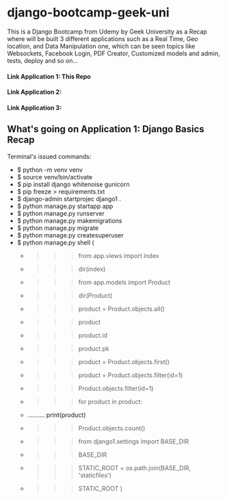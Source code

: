 # django-bootcamp-geek-uni
This is a Django Bootcamp from Udemy by Geek University as a Recap where will be built 3 different applications such as a Real Time, Geo location, and Data Manipulation one, which can be seen topics like Websockets, Facebook Login, PDF Creator, Customized models and admin, tests, deploy and so on...

#### Link Application 1: This Repo
#### Link Application 2:
#### Link Application 3:


## What's going on Application 1: Django Basics Recap

Terminal's issued commands:

- $ python -m venv venv
- $ source venv/bin/activate
- $ pip install django whitenoise gunicorn
- $ pip freeze > requirements.txt
- $ django-admin startprojec django1 .
- $ python manage.py startapp app
- $ python manage.py runserver
- $ python manage.py makemigrations
- $ python manage.py migrate
- $ python manage.py createsuperuser
- $ python manage.py shell (
    - >>> from app.views import index
    - >>> dir(index)
    - >>> from app.models import Product
    - >>> dir(Product)
    - >>> product = Product.objects.all()
    - >>> product
    - >>> product.id
    - >>> product.pk
    - >>> product = Product.objects.first()
    - >>> product = Product.objects.filter(id=1)
    - >>> Product.objects.filter(id=1)
    - >>> for product in product:
    - ..........     print(product)
    - >>> Product.objects.count()
    - >>> from django1.settings import BASE_DIR
    - >>> BASE_DIR
    - >>> STATIC_ROOT = os.path.join(BASE_DIR, 'staticfiles')
    - >>> STATIC_ROOT
)